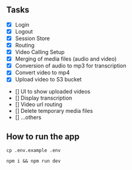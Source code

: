 ## Tasks

- [x] Login
- [x] Logout
- [x] Session Store
- [x] Routing
- [x] Video Calling Setup
- [x] Merging of media files (audio and video)
- [x] Conversion of audio to mp3 for transcription 
- [x] Convert video to mp4
- [x] Upload video to S3 bucket
- [] UI to show uploaded videos
- [] Display transcription
- [] Video url routing
- [] Delete temporary media files
- [] ...others 


## How to run the app

`cp .env.example .env`

`npm i && npm run dev`

